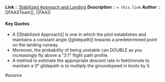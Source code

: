 ***Link***      :: [Stabilized Approach and Landing](https://www.faa.gov/news/safety_briefing/2018/media/se_topic_18-09.pdf)
***Description***      :: `= this.link`
***Author*** :: [[FAASTeam]], [[FAA]]

#### Key Quotes
* A [[Stabilized Approach]] is one in which the pilot establishes and maintains a constant angle [[glidepath]] towards a predetermined point on the landing runway.
* Moreover, the probability of being unstable can DOUBLE as you increasingly fly above a “3:1” flight path profile.
* A method to estimate the appropriate descent rate in feet/minute to maintain a 3° glidepath is to multiply the groundspeed in knots by 5.

#source